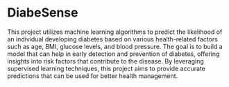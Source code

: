 # DiabeSense
This project utilizes machine learning algorithms to predict the likelihood of an individual developing diabetes based on various health-related factors such as age, BMI, glucose levels, and blood pressure. The goal is to build a model that can help in early detection and prevention of diabetes, offering insights into risk factors that contribute to the disease. By leveraging supervised learning techniques, this project aims to provide accurate predictions that can be used for better health management.


